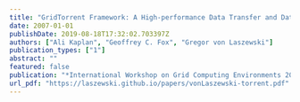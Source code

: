 ```yaml
---
title: "GridTorrent Framework: A High-performance Data Transfer and Data Sharing Framework for Scientific Computing"
date: 2007-01-01
publishDate: 2019-08-18T17:32:02.703397Z
authors: ["Ali Kaplan", "Geoffrey C. Fox", "Gregor von Laszewski"]
publication_types: ["1"]
abstract: ""
featured: false
publication: "*International Workshop on Grid Computing Environments 2007 (GCE07)*"
url_pdf: "https://laszewski.github.io/papers/vonLaszewski-torrent.pdf"
---
```


